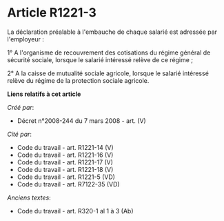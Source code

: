 # Article R1221-3

La déclaration préalable à l'embauche de chaque salarié est adressée par l'employeur :

1° A l'organisme de recouvrement des cotisations du régime général de sécurité sociale, lorsque le salarié intéressé relève
de ce régime ;

2° A la caisse de mutualité sociale agricole, lorsque le salarié intéressé relève du régime de la protection sociale
agricole.

**Liens relatifs à cet article**

_Créé par_:

  - Décret n°2008-244 du 7 mars 2008 - art. (V)

_Cité par_:

  - Code du travail - art. R1221-14 (V)
  - Code du travail - art. R1221-16 (V)
  - Code du travail - art. R1221-17 (V)
  - Code du travail - art. R1221-18 (V)
  - Code du travail - art. R1221-5 (VD)
  - Code du travail - art. R7122-35 (VD)

_Anciens textes_:

  - Code du travail - art. R320-1 al 1 à 3 (Ab)
